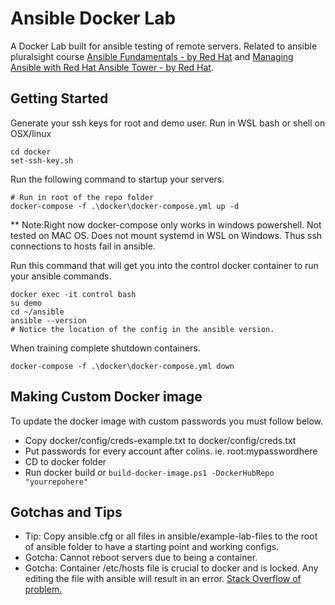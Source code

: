 # Ansible Docker Lab
A Docker Lab built for ansible testing of remote servers.  Related to ansible pluralsight course [Ansible Fundamentals - by Red Hat](https://app.pluralsight.com/library/courses/ansible-fundamentals/table-of-contents) and [Managing Ansible with Red Hat Ansible Tower - by Red Hat](https://app.pluralsight.com/library/courses/red-hat-ansible-tower-managing/table-of-contents).

## Getting Started

Generate your ssh keys for root and demo user. Run in WSL bash or shell on OSX/linux

```shell
cd docker
set-ssh-key.sh
```

Run the following command to startup your servers.


```shell
# Run in root of the repo folder
docker-compose -f .\docker\docker-compose.yml up -d
```
** Note:Right now docker-compose only works in windows powershell. Not tested on MAC OS. Does not mount systemd in WSL on Windows. Thus ssh connections to hosts fail in ansible.

Run this command that will get you into the control docker container to run your ansible commands.

``` shell
docker exec -it control bash
su demo
cd ~/ansible
ansible --version
# Notice the location of the config in the ansible version.
```

When training complete shutdown containers.

```shell
docker-compose -f .\docker\docker-compose.yml down
```

## Making Custom Docker image

To update the docker image with custom passwords you must follow below.

* Copy docker/config/creds-example.txt to docker/config/creds.txt
* Put passwords for every account after colins. ie. root:mypasswordhere
* CD to docker folder
* Run docker build or ```build-docker-image.ps1 -DockerHubRepo "yourrepohere"```

## Gotchas and Tips

* Tip: Copy ansible.cfg or all files in ansible/example-lab-files to the root of ansible folder to have a starting point and working configs.
* Gotcha: Cannot reboot servers due to being a container.
* Gotcha: Container /etc/hosts file is crucial to docker and is locked.  Any editing the file with ansible will result in an error.  [Stack Overflow of problem.](https://github.com/William-Yeh/docker-ansible/issues/4#issuecomment-149084120)  

